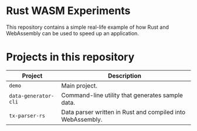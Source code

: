 # Rust WASM Experiments
This repository contains a simple real-life example of how Rust and WebAssembly can be used to speed up an application.

# Projects in this repository
| Project               | Description                                                   |
|-----------------------|---------------------------------------------------------------|
| `demo`                | Main project.                                                 |
| `data-generator-cli`  | Command-line utility that generates sample data.              |
| `tx-parser-rs`        | Data parser written in Rust and compiled into WebAssembly.    |
